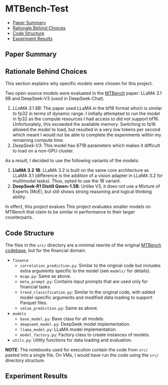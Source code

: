 # MTBench-Test

- [Paper Summary](#paper-summary)
- [Rationale Behind Choices](#rationale-behind-choices)
- [Code Structure](#code-structure)
- [Experiment Results](#experiment-results)


## Paper Summary

## Rationale Behind Choices
This section explains why specific models were chosen for this project.

Two open-source models were evaluated in the [MTBench](https://arxiv.org/pdf/2503.16858) paper: LLaMA 3.1 8B and DeepSeek-V3 (used in DeepSeek-Chat).
1. _LLaMA 3.1 8B_: The paper used LLaMA in the bf16 format which is similar to fp32 in terms of dynamic range. I initially attempted to run the model in fp32 as the compute resources I had access to did not support bf16. Unfortunately, this exceeded the available memory. Switching to fp16 allowed the model to load, but resulted in a very low tokens per second which meant I would not be able to complete the experiments within my remaining compute time.
2. _DeepSeek-V3_: This model has 671B parameters which makes it difficult to load on a non-GPU cluster.


As a result, I decided to use the following variants of the models:
1. **LlaMA 3.2 1B**: LLaMA 3.2 is built on the same core architecture as LLaMA 3.1 (difference is the addition of a vision adapter in LLaMA 3.2 for multimodal tasks). Thus, opted to use the 1B variant.
2. **DeepSeek-R1 Distill Qwen-1.5B**: Unlike V3, it does not use a Mixture of Experts (MoE), but still shows strong reasoning and logical thinking ability.

In effect, this project evalues This project evaluates smaller models on MTBench that claim to be similar in performance to their larger counterparts.

## Code Structure
The files in the `src/` directory are a minimal rewrite of the original [MTBench codebase](https://github.com/Graph-and-Geometric-Learning/MTBench/tree/mainline), but for the financial domain.

- `finance`
    - `correlation_prediction.py`: Similar to the original code but includes extra arguments specific to the model (see `models/` for details).
    - `mcqa.py`: Same as above.
    - `meta_prompt.py`: Contains input prompts that are used only for financial tasks.
    - `trend_classification.py`: Similar to the original code, with added model-specific arguments and modified data loading to support Parquet files.
    - `value_prediction.py`: Same as above.
- `models`
    - `base_model.py`: Base class for all models.
    - `deepseek_model.py`: DeepSeek model implementation.
    - `llama_model.py`: LLaMA model implementation.
    - `model_factory.py`: Factory class to create instances of models.
- `utils.py`: Utility functions for data loading and evaluation.

**NOTE**: The notebooks used for execution contain the code from `src/` pasted into a single file. On VMs, I would have run the code using the `src/` directory structure.



## Experiment Results